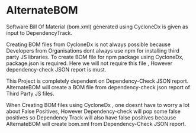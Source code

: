 # AlternateBOM
Software Bill Of Material (bom.xml) generated using CycloneDx is given as input to DependencyTrack. 

Creating BOM files from CycloneDx is not always possible because Developers from Organisations dont always use npm for installing third party JS libraries. To create BOM file for npm package using CycloneDx, package.json is required. Here we will not require this file , However dependency-check JSON report is must.

This Project is completely dependent on Dependency-Check JSON report.
AlternateBOM will create a BOM file from dependency-check json report of Third Party JS files.

When Creating BOM files using CycloneDx , one doesnt have to worry a lot about False Positives, However Dependency-check will pop some false positives so Dependency Track will also have false positives because AlternateBOM will create bom.xml from Dependency-Check JSON report.


